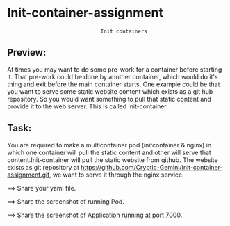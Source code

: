 # Init-container-assignment
                                  
                                  Init containers

Preview:
--------
At times you may want to do some pre-work for a container before starting it. That pre-work could be done by another container, which would do it's thing and exit before the main container starts. One example could be that you want to serve some static website content which exists as a git hub repository. So you would want something to pull that static content and provide it to the web server. This is called init-container.

Task:
-----
You are required to make a multicontainer pod (initcontainer & nginx) in which one container will pull the static content and other will serve that content.Init-container will pull the static website from github. The website exists as git repository at https://github.com/Cryptic-Gemini/Init-container-assignment.git, we want to serve it through the nginx service.

==> Share your yaml file.

==> Share the screenshot of running Pod.

==> Share the screenshot of Application running at port 7000. 
